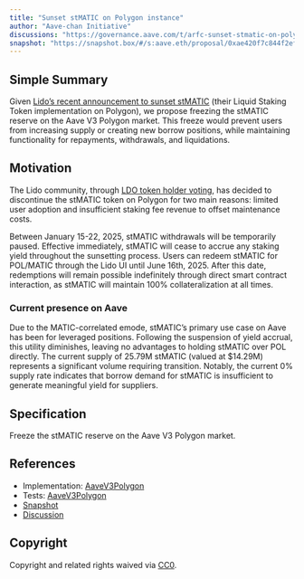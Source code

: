 ```yaml
---
title: "Sunset stMATIC on Polygon instance"
author: "Aave-chan Initiative"
discussions: "https://governance.aave.com/t/arfc-sunset-stmatic-on-polygon-instance/20668"
snapshot: "https://snapshot.box/#/s:aave.eth/proposal/0xae420f7c844f2ef26dd74a1ed1b4b197aad5b15a8b9c1795a0c205025988fd66"
---
```


## Simple Summary

Given [Lido’s recent announcement to sunset stMATIC](https://blog.lido.fi/lido-on-polygon-sunset/) (their Liquid Staking Token implementation on Polygon), we propose freezing the stMATIC reserve on the Aave V3 Polygon market. This freeze would prevent users from increasing supply or creating new borrow positions, while maintaining functionality for repayments, withdrawals, and liquidations.

## Motivation

The Lido community, through [LDO token holder voting](https://snapshot.org/?ref=blog.lido.fi#/s:lido-snapshot.eth/proposal/0x2f745cb0147791cf656ab292f872f8277ff9df5c9585dbc6622dbda88362d402), has decided to discontinue the stMATIC token on Polygon for two main reasons: limited user adoption and insufficient staking fee revenue to offset maintenance costs.

Between January 15-22, 2025, stMATIC withdrawals will be temporarily paused. Effective immediately, stMATIC will cease to accrue any staking yield throughout the sunsetting process. Users can redeem stMATIC for POL/MATIC through the Lido UI until June 16th, 2025. After this date, redemptions will remain possible indefinitely through direct smart contract interaction, as stMATIC will maintain 100% collateralization at all times.

### Current presence on Aave

Due to the MATIC-correlated emode, stMATIC’s primary use case on Aave has been for leveraged positions. Following the suspension of yield accrual, this utility diminishes, leaving no advantages to holding stMATIC over POL directly. The current supply of 25.79M stMATIC (valued at $14.29M) represents a significant volume requiring transition. Notably, the current 0% supply rate indicates that borrow demand for stMATIC is insufficient to generate meaningful yield for suppliers.

## Specification

Freeze the stMATIC reserve on the Aave V3 Polygon market.

## References

- Implementation: [AaveV3Polygon](https://github.com/bgd-labs/aave-proposals-v3/blob/main/src/20250203_AaveV3Polygon_SunsetStMATICOnPolygonInstance/AaveV3Polygon_SunsetStMATICOnPolygonInstance_20250203.sol)
- Tests: [AaveV3Polygon](https://github.com/bgd-labs/aave-proposals-v3/blob/main/src/20250203_AaveV3Polygon_SunsetStMATICOnPolygonInstance/AaveV3Polygon_SunsetStMATICOnPolygonInstance_20250203.t.sol)
- [Snapshot](https://snapshot.box/#/s:aave.eth/proposal/0xae420f7c844f2ef26dd74a1ed1b4b197aad5b15a8b9c1795a0c205025988fd66)
- [Discussion](https://governance.aave.com/t/arfc-sunset-stmatic-on-polygon-instance/20668)

## Copyright

Copyright and related rights waived via [CC0](https://creativecommons.org/publicdomain/zero/1.0/).

